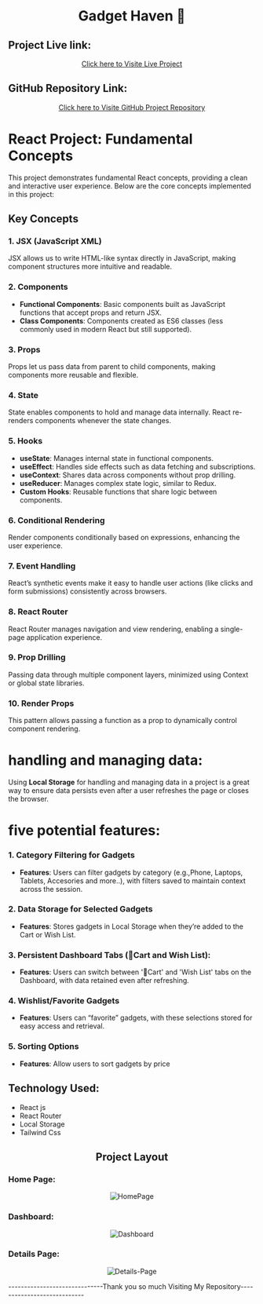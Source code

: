 <h1 align="center"> Gadget Haven 🛒</h1>


## Project Live link:
<p align="center"> <a href="https://gadget-heaven-react-routes.netlify.app/">Click here to Visite Live Project</a> </p>



## GitHub Repository Link: 

<p align="center"> <a href="https://github.com/programming-hero-web-course-4/b10a8-gadget-heaven-rehan606">Click here to Visite GitHub Project Repository</a> </p>




# React Project: Fundamental Concepts

This project demonstrates fundamental React concepts, providing a clean and interactive user experience. Below are the core concepts implemented in this project:


## Key Concepts

### 1. **JSX (JavaScript XML)**
   JSX allows us to write HTML-like syntax directly in JavaScript, making component structures more intuitive and readable.

### 2. **Components**
   - **Functional Components**: Basic components built as JavaScript functions that accept props and return JSX.
   - **Class Components**: Components created as ES6 classes (less commonly used in modern React but still supported).

### 3. **Props**
   Props let us pass data from parent to child components, making components more reusable and flexible.

### 4. **State**
   State enables components to hold and manage data internally. React re-renders components whenever the state changes.

### 5. **Hooks**
   - **useState**: Manages internal state in functional components.
   - **useEffect**: Handles side effects such as data fetching and subscriptions.
   - **useContext**: Shares data across components without prop drilling.
   - **useReducer**: Manages complex state logic, similar to Redux.
   - **Custom Hooks**: Reusable functions that share logic between components.

### 6. **Conditional Rendering**
   Render components conditionally based on expressions, enhancing the user experience.

### 7. **Event Handling**
   React’s synthetic events make it easy to handle user actions (like clicks and form submissions) consistently across browsers.

### 8. **React Router**
   React Router manages navigation and view rendering, enabling a single-page application experience.

### 9. **Prop Drilling**
   Passing data through multiple component layers, minimized using Context or global state libraries.

### 10. **Render Props**
   This pattern allows passing a function as a prop to dynamically control component rendering.





# handling and managing data:

Using **Local Storage** for handling and managing data in a project is a great way to ensure data persists even after a user refreshes the page or closes the browser.


# five potential features:

### 1. Category Filtering for Gadgets
   - **Features**: Users can filter gadgets by category (e.g.,Phone, Laptops, Tablets, Accesories and more..), with filters saved to maintain context across the session.

### 2. Data Storage for Selected Gadgets
   - **Features**: Stores gadgets in Local Storage when they’re added to the Cart or Wish List.

### 3. Persistent Dashboard Tabs (🛒Cart and Wish List):
   - **Features**: Users can switch between '🛒Cart' and 'Wish List' tabs on the Dashboard, with data retained even after refreshing.

### 4. Wishlist/Favorite Gadgets
   - **Features**: Users can “favorite” gadgets, with these selections stored for easy access and retrieval.

### 5. Sorting Options 
   - **Features**: Allow users to sort gadgets by price



## Technology Used:
- React js
- React Router
- Local Storage
- Tailwind Css



<h2 align="center"> Project Layout</h2>

### Home Page:

<p align="center"><img src="https://i.ibb.co.com/fN8LY7V/HomePage.png" alt="HomePage"  > </p>



### Dashboard:

<p align="center"> <img src="https://i.ibb.co.com/yyTFDQy/Dashboard.png" alt="Dashboard"></p>



### Details Page:

<p align="center"><img src="https://i.ibb.co.com/Xt7JLgF/Details-Page.png" alt="Details-Page" > </p>






------------------------------Thank you so much Visiting My Repository----------------------------




